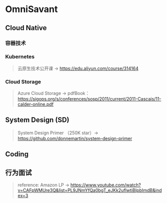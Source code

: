 # OmniSavant

## Cloud Native
### 容器技术
### Kubernetes

> 云原生技术公开课 -> https://edu.aliyun.com/course/314164
>

### Cloud Storage
> Azure Cloud Storage -> pdfBook： https://sigops.org/s/conferences/sosp/2011/current/2011-Cascais/11-calder-online.pdf

## System Design (SD)

> System Design Primer （250K star）-> https://github.com/donnemartin/system-design-primer

## Coding

## 行为面试

> reference: Amazon LP -> https://www.youtube.com/watch?v=CAFpWMUre3Q&list=PL9JNmYfQa0bgT_eJKk2uflwtiBIpbImdB&index=3

